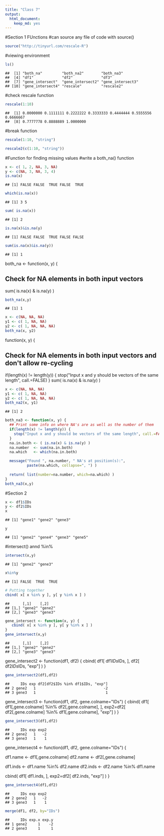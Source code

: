 ```yaml
---
title: "Class 7"
output: 
  html_document: 
    keep_md: yes
---
```



#Section 1 FUnctions
#can source any file of code with source()

```r
source("http://tinyurl.com/rescale-R")
```
#viewing environment

```r
ls()
```

```
##  [1] "both_na"         "both_na2"        "both_na3"       
##  [4] "df1"             "df2"             "df3"            
##  [7] "gene_intersect"  "gene_intersect2" "gene_intersect3"
## [10] "gene_intersect4" "rescale"         "rescale2"
```
#check rescale function

```r
rescale(1:10)
```

```
##  [1] 0.0000000 0.1111111 0.2222222 0.3333333 0.4444444 0.5555556 0.6666667
##  [8] 0.7777778 0.8888889 1.0000000
```
#break function

```r
rescale(1:10, "string")
```

```r
rescale2(c(1:10, "string"))
```
#Function for finding missing values
#write a both_na() function

```r
x <- c( 1, 2, NA, 3, NA)
y <- c(NA, 3, NA, 3, 4)
is.na(x)
```

```
## [1] FALSE FALSE  TRUE FALSE  TRUE
```

```r
which(is.na(x))
```

```
## [1] 3 5
```

```r
sum( is.na(x))
```

```
## [1] 2
```

```r
is.na(x)&is.na(y)
```

```
## [1] FALSE FALSE  TRUE FALSE FALSE
```

```r
sum(is.na(x)&is.na(y))
```

```
## [1] 1
```
both_na <- function(x, y) {
  ## Check for NA elements in both input vectors 
  sum( is.na(x) & is.na(y) )

```r
both_na(x,y)
```

```
## [1] 1
```

```r
x <- c(NA, NA, NA)
y1 <- c( 1, NA, NA)
y2 <- c( 1, NA, NA, NA)
both_na(x, y2)
```
function(x, y) {
  ## Check for NA elements in both input vectors and don't allow re-cycling 
  if(length(x) != length(y)) {
    stop("Input x and y should be vectors of the same length", call.=FALSE)
  }
  sum( is.na(x) & is.na(y) )

```r
x <- c(NA, NA, NA)
y1 <- c( 1, NA, NA)
y2 <- c( 1, NA, NA, NA)
both_na2(x, y1)
```

```
## [1] 2
```


```r
both_na3 <- function(x, y) {
  ## Print some info on where NA's are as well as the number of them 
  if(length(x) != length(y)) {
    stop("Input x and y should be vectors of the same length", call.=FALSE)
  }
  na.in.both <- ( is.na(x) & is.na(y) )
  na.number  <- sum(na.in.both)
  na.which   <- which(na.in.both)

  message("Found ", na.number, " NA's at position(s):", 
          paste(na.which, collapse=", ") ) 
  
  return( list(number=na.number, which=na.which) )
}
both_na3(x,y)
```
#Section 2

```r
x <- df1$IDs
y <- df2$IDs
x
```

```
## [1] "gene1" "gene2" "gene3"
```

```r
y
```

```
## [1] "gene2" "gene4" "gene3" "gene5"
```
#intersect() annd %in%

```r
intersect(x,y)
```

```
## [1] "gene2" "gene3"
```

```r
x%in%y
```

```
## [1] FALSE  TRUE  TRUE
```


```r
# Putting together
cbind( x[ x %in% y ], y[ y %in% x ] )
```

```
##      [,1]    [,2]   
## [1,] "gene2" "gene2"
## [2,] "gene3" "gene3"
```

```r
gene_intersect <- function(x, y) { 
   cbind( x[ x %in% y ], y[ y %in% x ] )
}
gene_intersect(x,y)
```

```
##      [,1]    [,2]   
## [1,] "gene2" "gene2"
## [2,] "gene3" "gene3"
```
gene_intersect2 <- function(df1, df2) { 
   cbind( df1[ df1$IDs %in% df2$IDs, ], 
          df2[ df2$IDs %in% df1$IDs, "exp"] )
}

```r
gene_intersect2(df1,df2)
```

```
##     IDs exp df2[df2$IDs %in% df1$IDs, "exp"]
## 2 gene2   1                               -2
## 3 gene3   1                                1
```
gene_intersect3 <- function(df1, df2, gene.colname="IDs") { 
   cbind( df1[ df1[,gene.colname] %in% df2[,gene.colname], ], 
          exp2=df2[ df2[,gene.colname] %in% df1[,gene.colname], "exp"] )
}

```r
gene_intersect3(df1,df2)
```

```
##     IDs exp exp2
## 2 gene2   1   -2
## 3 gene3   1    1
```
gene_intersect4 <- function(df1, df2, gene.colname="IDs") { 

  df1.name <- df1[,gene.colname]
  df2.name <- df2[,gene.colname]

  df1.inds <- df1.name %in% df2.name
  df2.inds <- df2.name %in% df1.name

   cbind( df1[ df1.inds, ], 
          exp2=df2[ df2.inds, "exp"] )
}

```r
gene_intersect4(df1,df2)
```

```
##     IDs exp exp2
## 2 gene2   1   -2
## 3 gene3   1    1
```


```r
merge(df1, df2, by="IDs")
```

```
##     IDs exp.x exp.y
## 1 gene2     1    -2
## 2 gene3     1     1
```
